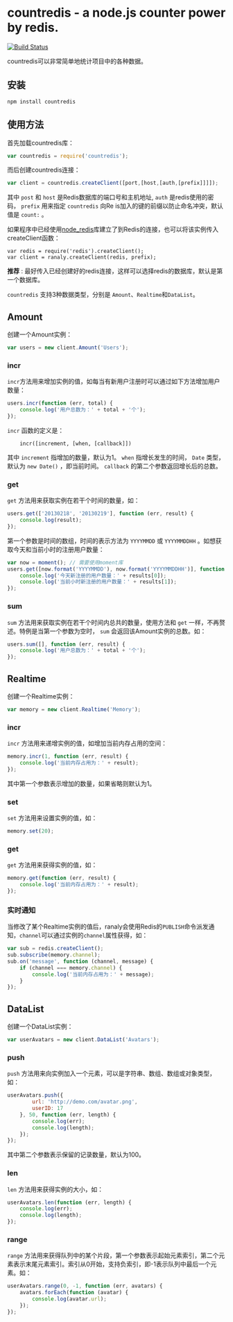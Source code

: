 # countredis - a node.js counter power by redis.
[![Build Status](https://travis-ci.org/luin/node_ranaly.png?branch=master)](https://travis-ci.org/luin/node_ranaly)

countredis可以非常简单地统计项目中的各种数据。

## 安装
```
npm install countredis
```
## 使用方法
首先加载countredis库：
```js	
var countredis = require('countredis');
```
而后创建countredis连接：
```js
var client = countredis.createClient([port,[host,[auth,[prefix]]]]);
```
其中 `post` 和 `host` 是Redis数据库的端口号和主机地址, `auth` 是redis使用的密码， `prefix` 用来指定 `countredis` 向Re
is加入的键的前缀以防止命名冲突，默认值是 `count:` 。

如果程序中已经使用[node_redis](https://github.com/mranney/node_redis)库建立了到Redis的连接，也可以将该实例传入createClient函数：
```
var redis = require('redis').createClient();
var client = ranaly.createClient(redis, prefix);
```
**推荐** : 最好传入已经创建好的redis连接，这样可以选择redis的数据库，默认是第一个数据库。

`countredis` 支持3种数据类型，分别是 `Amount`、`Realtime`和`DataList`。

## Amount
创建一个Amount实例：
```js
var users = new client.Amount('Users');
```
### incr
`incr`方法用来增加实例的值，如每当有新用户注册时可以通过如下方法增加用户数量：
```js
users.incr(function (err, total) {
	console.log('用户总数为：' + total + '个');
});
```
`incr` 函数的定义是：
```
	incr([increment, [when, [callback]])
```
其中 `increment` 指增加的数量，默认为1。 `when` 指增长发生的时间， `Date` 类型，默认为 `new Date()` ，即当前时间。 `callback` 的第二个参数返回增长后的总数。

### get
`get` 方法用来获取实例在若干个时间的数量，如：
```js
users.get(['20130218', '20130219'], function (err, result) {
	console.log(result);
});
```
第一个参数是时间的数组，时间的表示方法为 `YYYYMMDD` 或 `YYYYMMDDHH` 。如想获取今天和当前小时的注册用户数量：
```js
var now = moment(); // 需要使用moment库
users.get([now.format('YYYYMMDD'), now.format('YYYYMMDDHH')], function (err, results) {
	console.log('今天新注册的用户数量：' + results[0]);
	console.log('当前小时新注册的用户数量：' + results[1]);
});
```
### sum
`sum` 方法用来获取实例在若干个时间内总共的数量，使用方法和 `get` 一样，不再赘述。特例是当第一个参数为空时， `sum` 会返回该Amount实例的总数。如：
```js
users.sum([], function (err, result) {
	console.log('用户总数为：' + total + '个');
});
```
## Realtime
创建一个Realtime实例：
```js
var memory = new client.Realtime('Memory');
```
### incr
`incr` 方法用来递增实例的值，如增加当前内存占用的空间：
```js
memory.incr(1, function (err, result) {
	console.log('当前内存占用为：' + result);
});
```
其中第一个参数表示增加的数量，如果省略则默认为1。

### set
`set` 方法用来设置实例的值，如：
```js
memory.set(20);
```
### get
`get` 方法用来获得实例的值，如：
```js
memory.get(function (err, result) {
	console.log('当前内存占用为：' + result);
});
```
### 实时通知
当修改了某个Realtime实例的值后，ranaly会使用Redis的`PUBLISH`命令派发通知，`channel`可以通过实例的`channel`属性获得，如：
```js
var sub = redis.createClient();
sub.subscribe(memory.channel);
sub.on('message', function (channel, message) {
	if (channel === memory.channel) {
		console.log('当前内存占用为：' + message);
	}
});
```
## DataList
创建一个DataList实例：
```js
var userAvatars = new client.DataList('Avatars');
```
### push
`push` 方法用来向实例加入一个元素，可以是字符串、数组、数组或对象类型，如：
```js
userAvatars.push({
    	url: 'http://demo.com/avatar.png',
	    userID: 17
    }, 50, function (err, length) {
        console.log(err);
        console.log(length);
    });
});
```
其中第二个参数表示保留的记录数量，默认为100。

### len
`len` 方法用来获得实例的大小，如：
```js
userAvatars.len(function (err, length) {
    console.log(err);
    console.log(length);
});
```
### range
`range` 方法用来获得队列中的某个片段，第一个参数表示起始元素索引，第二个元素表示末尾元素索引。索引从0开始，支持负索引，即-1表示队列中最后一个元素。如：
```js
userAvatars.range(0, -1, function (err, avatars) {
	avatars.forEach(function (avatar) {
		console.log(avatar.url);
	});
});
```